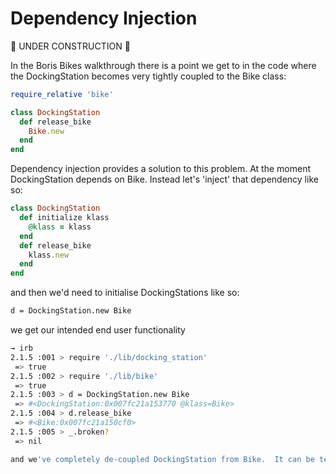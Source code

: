 Dependency Injection
====================

:construction: UNDER CONSTRUCTION :construction:

In the Boris Bikes walkthrough there is a point we get to in the code where the DockingStation becomes very tightly coupled to the Bike class:

```ruby
require_relative 'bike'

class DockingStation
  def release_bike
    Bike.new
  end
end
```

Dependency injection provides a solution to this problem.  At the moment DockingStation depends on Bike.  Instead let's 'inject' that dependency like so:

```ruby
class DockingStation
  def initialize klass
    @klass = klass
  end
  def release_bike
    klass.new
  end
end
```

and then we'd need to initialise DockingStations like so:

```sh
d = DockingStation.new Bike
```

we get our intended end user functionality

```sh
→ irb
2.1.5 :001 > require './lib/docking_station'
 => true
2.1.5 :002 > require './lib/bike'
 => true
2.1.5 :003 > d = DockingStation.new Bike
 => #<DockingStation:0x007fc21a153770 @klass=Bike>
2.1.5 :004 > d.release_bike
 => #<Bike:0x007fc21a150cf0>
2.1.5 :005 > _.broken?
 => nil

and we've completely de-coupled DockingStation from Bike.  It can be tested independently and we don't need to require Bike in the DockingStation class definition.
